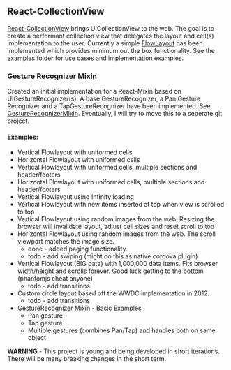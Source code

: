 ## React-CollectionView
[React-CollectionView](https://github.com/davidmfreese/React-CollectionView) brings UICollectionView to the web.  The goal is to create a performant collection view that delegates the layout and cell(s) implementation to the user. Currently a simple [FlowLayout](https://github.com/davidmfreese/React-CollectionView/tree/master/src/react/Layout/FlowLayout) has been implemented which provides minimum out the box functionality. See the [examples](https://github.com/davidmfreese/React-CollectionView/tree/master/examples) folder for use cases and implementation examples.

### Gesture Recognizer Mixin
Created an initial implementation for a React-Mixin based on UIGestureRecognizer(s). A base GestureRecognizer, a Pan Gesture Recognizer and a TapGestureRecognizer have been implemented.  See [GestureRecognizerMixin](https://github.com/davidmfreese/React-CollectionView/tree/master/src/react/GestureRecognizer).  Eventually, I will try to move this to a seperate git project.  

#### Examples:
* Vertical Flowlayout with uniformed cells
* Horizontal Flowlayout with uniformed cells
* Vertical Flowlayout with uniformed cells, multiple sections and header/footers
* Horizontal Flowlayout with uniformed cells, multiple sections and header/footers
* Vertical Flowlayout using Infinity loading
* Vertical Flowlayout with new items inserted at top when view is scrolled to top
* Vertical Flowlayout using random images from the web.  Resizing the browser will invalidate layout, adjust cell sizes and reset scroll to top
* Horizontal Flowlayout using random images from the web.  The scroll viewport matches the image size. 
  * done - added paging functionality.  
  * todo - add swiping (might do this as native cordova plugin)
* Vertical Flowlayout (BIG data) with 1,000,000 data items.  Fits browser width/height and scrolls forever.  Good luck getting to the bottom (phantomjs cheat anyone)
  * todo - add transitions 
* Custom circle layout based off the WWDC implementation in 2012.  
  * todo - add transitions 
* GestureRecognizer Mixin - Basic Examples
  * Pan gesture
  * Tap gesture
  * Multiple gestures (combines Pan/Tap) and handles both on same object

**WARNING** - This project is young and being developed in short iterations.  There will be many breaking changes in the short term.  
